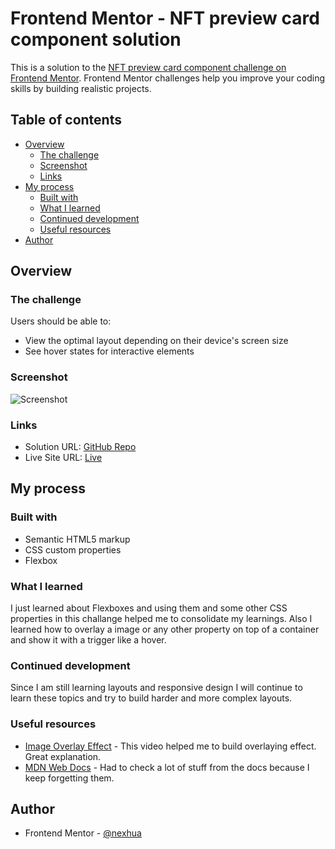 # Frontend Mentor - NFT preview card component solution

This is a solution to the [NFT preview card component challenge on Frontend Mentor](https://www.frontendmentor.io/challenges/nft-preview-card-component-SbdUL_w0U). Frontend Mentor challenges help you improve your coding skills by building realistic projects. 

## Table of contents

- [Overview](#overview)
  - [The challenge](#the-challenge)
  - [Screenshot](#screenshot)
  - [Links](#links)
- [My process](#my-process)
  - [Built with](#built-with)
  - [What I learned](#what-i-learned)
  - [Continued development](#continued-development)
  - [Useful resources](#useful-resources)
- [Author](#author)

## Overview

### The challenge

Users should be able to:

- View the optimal layout depending on their device's screen size
- See hover states for interactive elements

### Screenshot

![Screenshot](images/ss.jpg?raw=true "Screenshot")

### Links

- Solution URL: [GitHub Repo](https://github.com/nexhua/nft_card_design)
- Live Site URL: [Live](https://nexhua.github.io/nft_card_design/)

## My process

### Built with

- Semantic HTML5 markup
- CSS custom properties
- Flexbox

### What I learned

I just learned about Flexboxes and using them and some other CSS properties in this challange helped me to consolidate my learnings. Also I learned how to overlay a image or any other property on top of a container and show it with a trigger like a hover.


### Continued development

Since I am still learning layouts and responsive design I will continue to learn these topics and try to build harder and more complex layouts.

### Useful resources

- [Image Overlay Effect](https://www.youtube.com/watch?v=exb2ab72Xhs) - This video helped me to build overlaying effect. Great explanation.
- [MDN Web Docs](https://developer.mozilla.org/en-US/docs/Web/CSS) - Had to check a lot of stuff from the docs because I keep forgetting them.

## Author

- Frontend Mentor - [@nexhua](https://www.frontendmentor.io/profile/nexhua)
